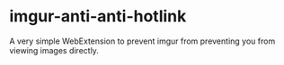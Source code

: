 # imgur-anti-anti-hotlink
A very simple WebExtension to prevent imgur from preventing you from viewing images directly.
